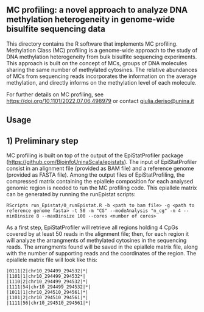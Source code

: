 ## MC profiling: a novel approach to analyze DNA methylation heterogeneity in genome-wide bisulfite sequencing data

This directory contains the R software that implements MC profiling.
Methylation Class (MC) profiling is a genome-wide approach to the study of DNA methylation heterogeneity from bulk bisulfite sequencing experiments. 
This approach is built on the concept of MCs, groups of DNA molecules sharing the same number of methylated cytosines. 
The relative abundances of MCs from sequencing reads incorporates the information on the average methylation, and directly informs on the methylation level of each molecule. 

For further details on MC profiling, see https://doi.org/10.1101/2022.07.06.498979 or contact giulia.deriso@unina.it

## Usage
## 1) Preliminary step
MC profiling is built on top of the output of the EpiStatProfiler package (https://github.com/BioinfoUninaScala/epistats).
The input of EpiStatProfiler consist in an alignment file (provided as BAM file) and a reference genome (provided as FASTA file).
Among the output files of EpiStatProfiling, the compressed matrix containing the epiallele composition for each analysed genomic region is needed to run the MC profiling code.
This epiallele matrix can be generated by running the runEpistat scripts:
```
RScripts run_Epistat/0_runEpistat.R -b <path to bam file> -g <path to reference genome fasta> -t 50 -m "CG" --modeAnalysis "n_cg" -n 4 --minBinsize 8 --maxBinsize 100 --cores <number of cores> 
```
As a first step, EpiStatProfiler will retrieve all regions holding 4 CpGs covered by at least 50 reads in the alignment file;
then, for each region it will analyze the arrangments of methylated cytosines in the sequencing reads. The arrangments found will be saved in the epiallele matrix file, along with the number of supporting reads and the coordinates of the region.
The epiallele matrix file will look like this:
```
|0111|2|chr10_294499_294532|*|
|1101|1|chr10_294499_294532*|
|1110|2|chr10_294499_294532|*|
|1111|54|chr10_294499_294532|*|
|1011|1|chr10_294510_294561|*|
|1101|2|chr10_294510_294561|*|
|1111|56|chr10_294510_294561|*|
```
